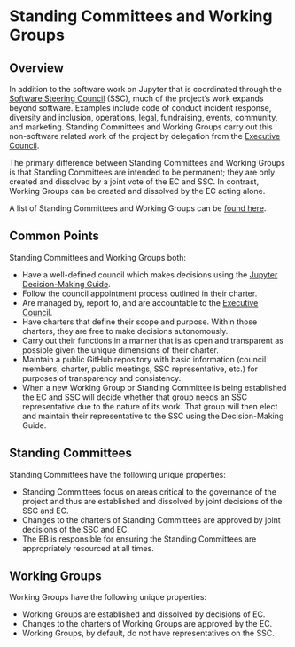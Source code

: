 # Standing Committees and Working Groups

## Overview

In addition to the software work on Jupyter that is coordinated through the [Software Steering Council](software_steering_council.md) (SSC), much of the project’s work expands beyond software. Examples include code of conduct incident response, diversity and inclusion, operations, legal, fundraising, events, community, and marketing. Standing Committees and Working Groups carry out this non-software related work of the project by delegation from the [Executive Council](executive_council).

The primary difference between Standing Committees and Working Groups is that Standing Committees are intended to be permanent; they are only created and dissolved by a joint vote of the EC and SSC. In contrast, Working Groups can be created and dissolved by the EC acting alone.

A list of Standing Committees and Working Groups can be [found here](list_of_standing_committees_and_working_groups.md).

## Common Points

Standing Committees and Working Groups both:

- Have a well-defined council which makes decisions using the [Jupyter Decision-Making Guide](decision_making.md).
- Follow the council appointment process outlined in their charter.
- Are managed by, report to, and are accountable to the [Executive Council](executive_council).
- Have charters that define their scope and purpose. Within those charters, they are free to make decisions autonomously.
- Carry out their functions in a manner that is as open and transparent as possible given the unique dimensions of their charter.
- Maintain a public GitHub repository with basic information (council members, charter, public meetings, SSC representative, etc.) for purposes of transparency and consistency.
- When a new Working Group or Standing Committee is being established the EC and SSC will decide whether that group needs an SSC representative due to the nature of its work. That group will then elect and maintain their representative to the SSC using the Decision-Making Guide.

## Standing Committees

Standing Committees have the following unique properties:

- Standing Committees focus on areas critical to the governance of the project and thus are established and dissolved by joint decisions of the SSC and EC.
- Changes to the charters of Standing Committees are approved by joint decisions of the SSC and EC.
- The EB is responsible for ensuring the Standing Committees are appropriately resourced at all times.

## Working Groups

Working Groups have the following unique properties:

- Working Groups are established and dissolved by decisions of EC.
- Changes to the charters of Working Groups are approved by the EC.
- Working Groups, by default, do not have representatives on the SSC.
